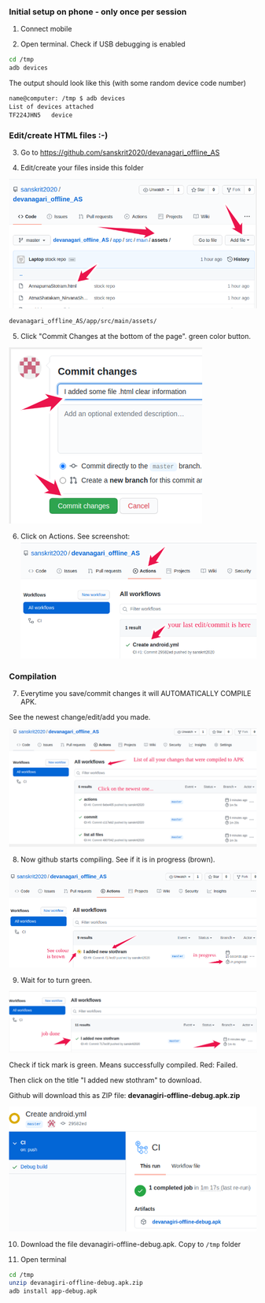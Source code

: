 
### Initial setup on phone - only once per session


1. Connect mobile

2. Open terminal. Check if USB debugging is enabled

```sh
cd /tmp
adb devices

```

The output should look like this (with some random device code number)

```sh
name@computer: /tmp $ adb devices
List of devices attached
TF224JHN5	device
```

### Edit/create HTML files :-)

3. Go to https://github.com/sanskrit2020/devanagari_offline_AS

4. Edit/create your files inside this folder

![Files](https://github.com/sanskrit2020/devanagari_offline_AS/blob/master/img/listallfiles.png)

```sh
devanagari_offline_AS/app/src/main/assets/
```

5. Click "Commit Changes at the bottom of the page". green color button.

![Files](https://github.com/sanskrit2020/devanagari_offline_AS/blob/master/img/commit.png)

6. Click on Actions. See screenshot:
![Files](https://github.com/sanskrit2020/devanagari_offline_AS/blob/master/img/actions.png)


### Compilation

7. Everytime you save/commit changes it will AUTOMATICALLY COMPILE APK.

See the newest change/edit/add you made.

![Files](https://github.com/sanskrit2020/devanagari_offline_AS/blob/master/img/compile.png)

8. Now github starts compiling. See if it is in progress (brown).

![Files](https://github.com/sanskrit2020/devanagari_offline_AS/blob/master/img/inprogress2.png)


9. Wait for to turn green. 

![Files](https://github.com/sanskrit2020/devanagari_offline_AS/blob/master/img/green.png)



Check if tick mark is green. Means successfully compiled.
Red: Failed.

Then click on the title "I added new stothram" to download.

Github will download this as ZIP file:  **devanagiri-offline-debug.apk.zip**

![Files](https://github.com/sanskrit2020/devanagari_offline_AS/blob/master/img/jobcomplete.png)

10. Download the file devanagiri-offline-debug.apk. Copy to ``` /tmp ``` folder

11. Open terminal

```sh
cd /tmp
unzip devanagiri-offline-debug.apk.zip
adb install app-debug.apk
```


